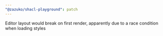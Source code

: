 ```yaml
---
"@zazuko/shacl-playground": patch
---
```


Editor layout would break on first render, apparently due to a race condition when loading styles
